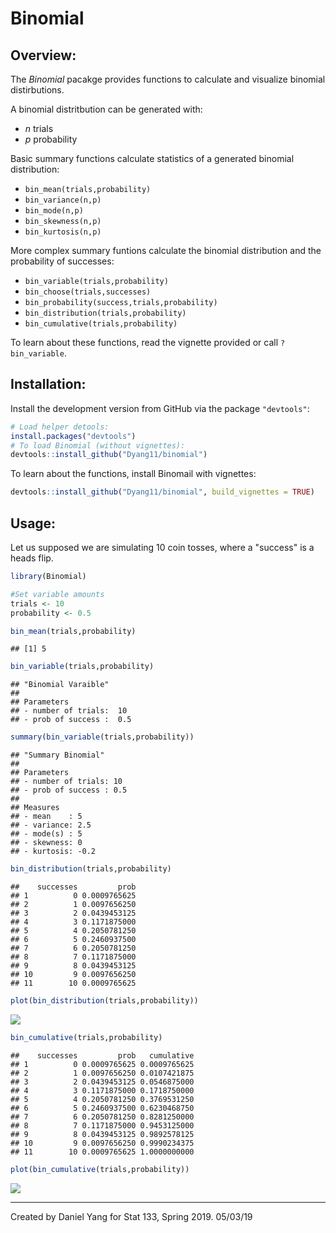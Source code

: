 
<!-- README.md is generated from README.Rmd. Please edit that file -->
Binomial
========

Overview:
---------

The *Binomial* pacakge provides functions to calculate and visualize binomial distirbutions.

A binomial distritbution can be generated with:

-   *n* trials
-   *p* probability

Basic summary functions calculate statistics of a generated binomial distribution:

-   `bin_mean(trials,probability)`
-   `bin_variance(n,p)`
-   `bin_mode(n,p)`
-   `bin_skewness(n,p)`
-   `bin_kurtosis(n,p)`

More complex summary funtions calculate the binomial distribution and the probability of successes:

-   `bin_variable(trials,probability)`
-   `bin_choose(trials,successes)`
-   `bin_probability(success,trials,probability)`
-   `bin_distribution(trials,probability)`
-   `bin_cumulative(trials,probability)`

To learn about these functions, read the vignette provided or call `?bin_variable`.

Installation:
-------------

Install the development version from GitHub via the package `"devtools"`:

``` r
# Load helper detools:
install.packages("devtools") 
# To load Binomial (without vignettes):
devtools::install_github("Dyang11/binomial")
```

To learn about the functions, install Binomail with vignettes:

``` r
devtools::install_github("Dyang11/binomial", build_vignettes = TRUE)
```

Usage:
------

Let us supposed we are simulating 10 coin tosses, where a "success" is a heads flip.

``` r
library(Binomial)

#Set variable amounts
trials <- 10
probability <- 0.5

bin_mean(trials,probability)
```

    ## [1] 5

``` r
bin_variable(trials,probability)
```

    ## "Binomial Varaible"
    ## 
    ## Parameters
    ## - number of trials:  10 
    ## - prob of success :  0.5

``` r
summary(bin_variable(trials,probability))
```

    ## "Summary Binomial"
    ## 
    ## Parameters
    ## - number of trials: 10
    ## - prob of success : 0.5 
    ## 
    ## Measures
    ## - mean    : 5
    ## - variance: 2.5 
    ## - mode(s) : 5
    ## - skewness: 0 
    ## - kurtosis: -0.2

``` r
bin_distribution(trials,probability)
```

    ##    successes         prob
    ## 1          0 0.0009765625
    ## 2          1 0.0097656250
    ## 3          2 0.0439453125
    ## 4          3 0.1171875000
    ## 5          4 0.2050781250
    ## 6          5 0.2460937500
    ## 7          6 0.2050781250
    ## 8          7 0.1171875000
    ## 9          8 0.0439453125
    ## 10         9 0.0097656250
    ## 11        10 0.0009765625

``` r
plot(bin_distribution(trials,probability))
```

![](README_files/figure-markdown_github/unnamed-chunk-1-1.png)

``` r
bin_cumulative(trials,probability)
```

    ##    successes         prob   cumulative
    ## 1          0 0.0009765625 0.0009765625
    ## 2          1 0.0097656250 0.0107421875
    ## 3          2 0.0439453125 0.0546875000
    ## 4          3 0.1171875000 0.1718750000
    ## 5          4 0.2050781250 0.3769531250
    ## 6          5 0.2460937500 0.6230468750
    ## 7          6 0.2050781250 0.8281250000
    ## 8          7 0.1171875000 0.9453125000
    ## 9          8 0.0439453125 0.9892578125
    ## 10         9 0.0097656250 0.9990234375
    ## 11        10 0.0009765625 1.0000000000

``` r
plot(bin_cumulative(trials,probability))
```

![](README_files/figure-markdown_github/unnamed-chunk-1-2.png)

------------------------------------------------------------------------

Created by Daniel Yang for Stat 133, Spring 2019. 05/03/19
